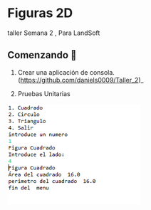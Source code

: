 
# Figuras 2D
taller Semana 2 , Para LandSoft
## Comenzando 🚀

1. Crear una aplicación de consola.
(https://github.com/daniels0009/Taller_2)_

2. Pruebas Unitarias


![Pruebas](Prueba.PNG)
